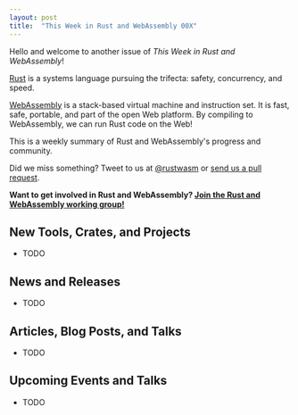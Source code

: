 ```yaml
---
layout: post
title:  "This Week in Rust and WebAssembly 00X"
---
```


Hello and welcome to another issue of *This Week in Rust and WebAssembly*!

[Rust](https://rust-lang.org) is a systems language pursuing the trifecta: safety, concurrency, and speed.

[WebAssembly](http://webassembly.org) is a stack-based virtual machine and instruction set. It is fast, safe, portable, and part of the open Web platform. By compiling to WebAssembly, we can run Rust code on the Web!

This is a weekly summary of Rust and WebAssembly's progress and community.

Did we miss something? Tweet to us at [@rustwasm](https://twitter.com/rustwasm) or [send us a pull request](https://github.com/rustwasm/rustwasm.github.io).

**Want to get involved in Rust and WebAssembly? [Join the Rust and WebAssembly working group!][get-involved]**

[get-involved]: https://github.com/rust-lang-nursery/rust-wasm/blob/master/README.md#get-involved

## New Tools, Crates, and Projects

* TODO

## News and Releases

* TODO

## Articles, Blog Posts, and Talks

* TODO

## Upcoming Events and Talks

* TODO
